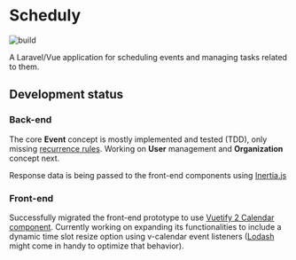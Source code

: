 # Scheduly
![build](https://github.com/Flayshon/scheduly/workflows/build/badge.svg)

A Laravel/Vue application for scheduling events and managing tasks related to them.

## Development status

### Back-end

The core **Event** concept is mostly implemented and tested (TDD), only missing [recurrence rules](https://github.com/jakubroztocil/rrule). Working on **User** management and **Organization** concept next.

Response data is being passed to the front-end components using [Inertia.js](https://inertiajs.com/)

### Front-end

Successfully migrated the front-end prototype to use [Vuetify 2 Calendar component](https://vuetifyjs.com/en/components/calendars/). Currently working on expanding its functionalities to include a dynamic time slot resize option using v-calendar event listeners ([Lodash](https://lodash.com/) might come in handy to optimize that behavior).